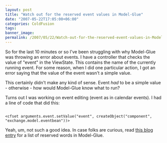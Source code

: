 ```yaml
---
layout: post
title: "Watch out for the reserved event values in Model-Glue"
date: "2007-05-22T17:05:00+06:00"
categories: ColdFusion 
tags: 
banner_image: 
permalink: /2007/05/22/Watch-out-for-the-reserved-event-values-in-ModelGlue
---
```


So for the last 10 minutes or so I've been struggling with why Model-Glue was throwing an error about events. I have a controller that checks the value of "event" in the ViewState. This contains the name of the currently running event. For some reason, when I did one particular action, I got an error saying that the value of the event wasn't a simple value. 

This certainly didn't make any kind of sense. Event <i>had</i> to be a simple value - otherwise - how would Model-Glue know what to run?

Turns out I was working on event editing (event as in calendar events). I had a line of code that did this:

<code>
&lt;cfset arguments.event.setValue("event", createObject("component", "exchange.model.eventbean"))&gt;
</code>

Yeah, um, not such a good idea. In case folks are curious, read <a href="http://ray.camdenfamily.com/index.cfm/2006/6/2/ModelGlue-What-is-reserved-in-the-view-state">this blog entry</a> for a list of reserved words in Model-Glue.